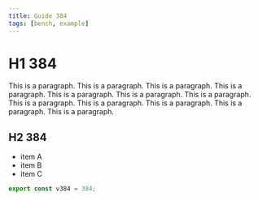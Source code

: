 ```yaml
---
title: Guide 384
tags: [bench, example]
---
```


# H1 384

This is a paragraph. This is a paragraph. This is a paragraph. This is a paragraph. This is a paragraph. This is a paragraph. This is a paragraph. This is a paragraph. This is a paragraph. This is a paragraph. This is a paragraph. This is a paragraph. 

## H2 384

- item A
- item B
- item C

```ts
export const v384 = 384;
```